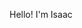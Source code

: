 Hello! I'm Isaac
<!---
IAHarryoe/IAHarryoe is a ✨ special ✨ repository because its `README.md` (this file) appears on your GitHub profile.
You can click the Preview link to take a look at your changes.
--->
